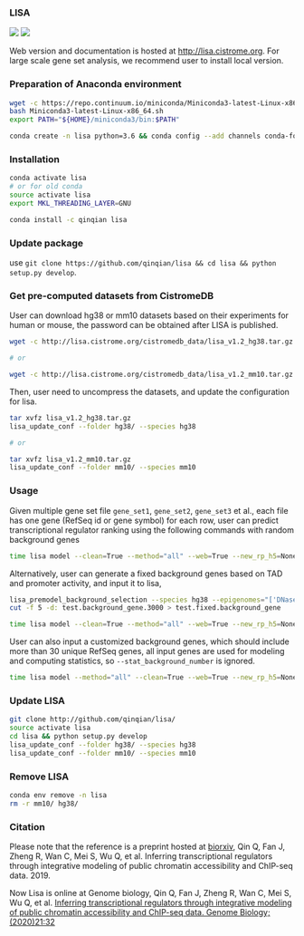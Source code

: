 ### LISA

![](https://zenodo.org/badge/DOI/10.5281/zenodo.3583466.svg)
![](https://anaconda.org/qinqian/lisa/badges/version.svg)

Web version and documentation is hosted at http://lisa.cistrome.org. For large scale gene set analysis, we recommend user to install local version.

### Preparation of Anaconda environment

``` sh
wget -c https://repo.continuum.io/miniconda/Miniconda3-latest-Linux-x86_64.sh
bash Miniconda3-latest-Linux-x86_64.sh
export PATH="${HOME}/miniconda3/bin:$PATH"

conda create -n lisa python=3.6 && conda config --add channels conda-forge && conda config --add channels bioconda

```

### Installation

``` sh
conda activate lisa
# or for old conda
source activate lisa
export MKL_THREADING_LAYER=GNU

conda install -c qinqian lisa
```

### Update package

use `git clone https://github.com/qinqian/lisa && cd lisa && python setup.py develop`.

### Get pre-computed datasets from CistromeDB

User can download hg38 or mm10 datasets based on their experiments for human or mouse, the password can be obtained after LISA is published.

``` sh
wget -c http://lisa.cistrome.org/cistromedb_data/lisa_v1.2_hg38.tar.gz

# or

wget -c http://lisa.cistrome.org/cistromedb_data/lisa_v1.2_mm10.tar.gz
```

Then, user need to uncompress the datasets, and update the configuration for lisa. 

``` sh
tar xvfz lisa_v1.2_hg38.tar.gz
lisa_update_conf --folder hg38/ --species hg38

# or

tar xvfz lisa_v1.2_mm10.tar.gz
lisa_update_conf --folder mm10/ --species mm10
```

### Usage

Given multiple gene set file `gene_set1`, `gene_set2`, `gene_set3` et al., each file has one gene (RefSeq id or gene symbol) for each row, user can predict transcriptional regulator ranking using the following commands with random background genes

``` sh 
time lisa model --clean=True --method="all" --web=True --new_rp_h5=None --new_count_h5=None --species hg38 --epigenome "['DNase', 'H3K27ac']" --cluster=False --covariates=False --random=True --prefix first_run --background=None --stat_background_number=1000 --threads 4 gene_set1 gene_set2 gene_set3 ...
```

Alternatively, user can generate a fixed background genes based on TAD and promoter activity, and input it to lisa,

``` sh
lisa_premodel_background_selection --species hg38 --epigenomes="['DNase']" --gene_set=None --prefix=test --random=None --background=dynamic_auto_tad
cut -f 5 -d: test.background_gene.3000 > test.fixed.background_gene

time lisa model --clean=True --method="all" --web=True --new_rp_h5=None --new_count_h5=None --species hg38 --epigenome "['DNase', 'H3K27ac']" --cluster=False --covariates=False --random=True --prefix first_run --background=test.fixed.background_gene --stat_background_number=1000 --threads 4 gene_set1 gene_set2 gene_set3 ...
```

User can also input a customized background genes, which should include more than 30 unique RefSeq genes, all input genes are used for modeling and computing statistics, so `--stat_background_number` is ignored.

``` sh
time lisa model --method="all" --clean=True --web=True --new_rp_h5=None --new_count_h5=None --species hg38 --epigenome "['DNase', 'H3K27ac']" --cluster=False --covariates=False --random=True --prefix first_run --background=test.fixed.background_gene --threads 4 gene_set1 gene_set2 gene_set3 ...
```

### Update LISA

``` sh
git clone http://github.com/qinqian/lisa/
source activate lisa
cd lisa && python setup.py develop
lisa_update_conf --folder hg38/ --species hg38
lisa_update_conf --folder mm10/ --species mm10
```

### Remove LISA

``` sh
conda env remove -n lisa
rm -r mm10/ hg38/
```

### Citation 

Please note that the reference is a preprint hosted at [biorxiv](https://www.biorxiv.org/content/10.1101/846139v1),
Qin Q, Fan J, Zheng R, Wan C, Mei S, Wu Q, et al. Inferring transcriptional regulators through integrative modeling of public chromatin accessibility and ChIP-seq data. 2019.

Now Lisa is online at Genome biology, Qin Q, Fan J, Zheng R, Wan C, Mei S, Wu Q, et al. [Inferring transcriptional regulators through integrative modeling of public chromatin accessibility and ChIP-seq data. Genome Biology;(2020)21:32](https://rdcu.be/b1nyZ)

